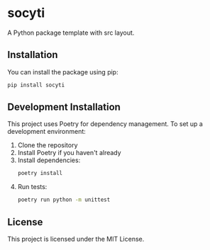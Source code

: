 # socyti

A Python package template with src layout.

## Installation

You can install the package using pip:

```bash
pip install socyti
```

## Development Installation

This project uses Poetry for dependency management. To set up a development environment:

1. Clone the repository
2. Install Poetry if you haven't already
3. Install dependencies:
   ```bash
   poetry install
   ```
4. Run tests:
   ```bash
   poetry run python -m unittest
   ```

## License

This project is licensed under the MIT License.
